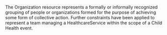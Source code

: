 The Organization resource represents a formally or informally recognized grouping of people or organizations formed for the purpose of achieving some form of collective action. Further constraints have been applied to represent a team managing a HealthcareService within the scope of a Child Health event. 